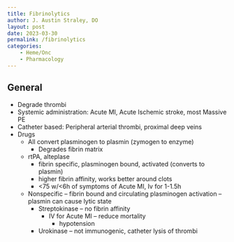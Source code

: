 ```yaml
---
title: Fibrinolytics
author: J. Austin Straley, DO
layout: post
date: 2023-03-30
permalink: /fibrinolytics
categories:
    - Heme/Onc
    - Pharmacology
---
```


## General

- Degrade thrombi
- Systemic administration: Acute MI, Acute Ischemic stroke, most Massive PE
- Catheter based: Peripheral arterial thrombi, proximal deep veins
- Drugs
    - All convert plasminogen to plasmin (zymogen to enzyme)
        - Degrades fibrin matrix
    - rtPA, alteplase
        - fibrin specific, plasminogen bound, activated (converts to plasmin)
        - higher fibrin affinity, works better around clots
        - \<75 w/\<6h of symptoms of Acute MI, Iv for 1-1.5h
    - Nonspecific – fibrin bound and circulating plasminogen activation – plasmin can cause lytic state
        - Streptokinase – no fibrin affinity
            - IV for Acute MI – reduce mortality
                - hypotension
        - Urokinase – not immunogenic, catheter lysis of thrombi
